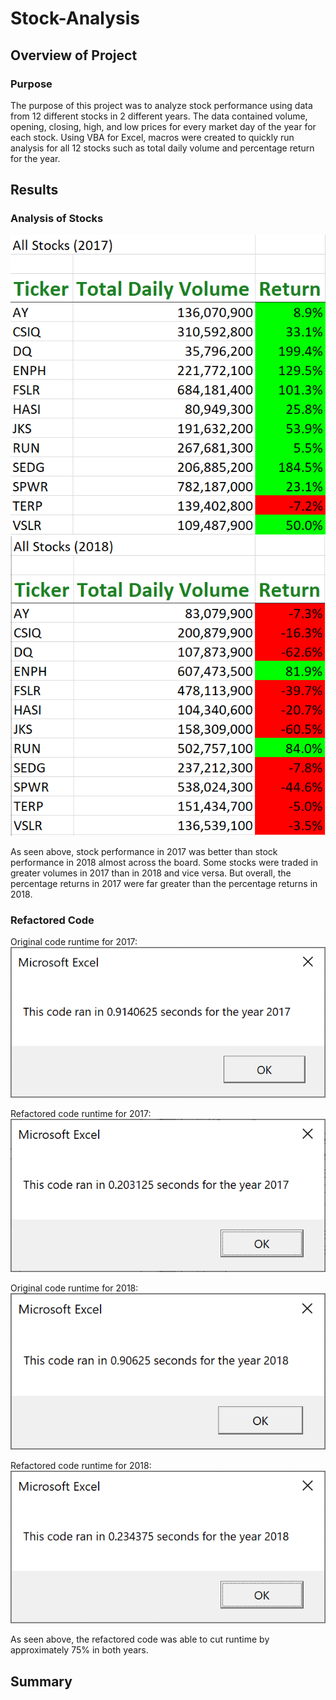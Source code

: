 # Stock-Analysis

## Overview of Project

### Purpose

The purpose of this project was to analyze stock performance using data from 12 different stocks in 2 different years. The data contained volume, opening, closing, high, and low prices for every market day of the year for each stock. Using VBA for Excel, macros were created to quickly run analysis for all 12 stocks such as total daily volume and percentage return for the year.

## Results

### Analysis of Stocks

![Performance_2017.PNG](Resources/Performance_2017.PNG)
![Performance_2018.PNG](Resources/Performance_2018.PNG)

As seen above, stock performance in 2017 was better than stock performance in 2018 almost across the board. Some stocks were traded in greater volumes in 2017 than in 2018 and vice versa. But overall, the percentage returns in 2017 were far greater than the percentage returns in 2018.

### Refactored Code

Original code runtime for 2017:
![Original_2017.PNG](Resources/Original_2017.PNG)

Refactored code runtime for 2017:
![VBA_Challenge_2017.PNG](Resources/VBA_Challenge_2017.PNG)

Original code runtime for 2018:
![Original_2018.PNG](Resources/Original_2018.PNG)

Refactored code runtime for 2018:
![VBA_Challenge_2018.PNG](Resources/VBA_Challenge_2018.PNG)

As seen above, the refactored code was able to cut runtime by approximately 75% in both years.


## Summary


